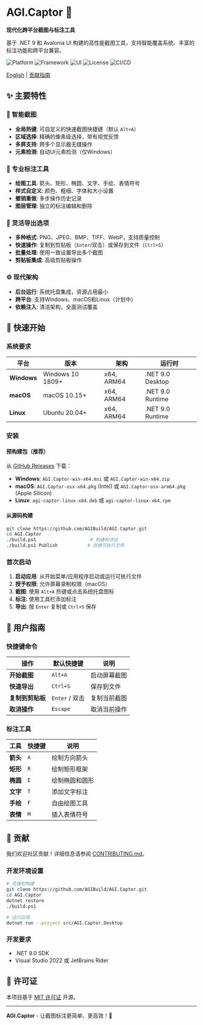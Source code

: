 # AGI.Captor 📸

**现代化跨平台截图与标注工具**

基于 .NET 9 和 Avalonia UI 构建的高性能截图工具，支持智能覆盖系统、丰富的标注功能和跨平台兼容。

![Platform](https://img.shields.io/badge/platform-Windows%20%7C%20macOS%20%7C%20Linux-blue)
![Framework](https://img.shields.io/badge/.NET-9.0-purple)
![UI](https://img.shields.io/badge/UI-Avalonia%2011-green)
![License](https://img.shields.io/badge/license-MIT-orange)
![CI/CD](https://github.com/AGIBuild/AGI.Captor/actions/workflows/ci.yml/badge.svg)

[English](README.md) | [贡献指南](CONTRIBUTING.md)

## ✨ 主要特性

### 🎯 智能截图
- **全局热键**: 可自定义的快速截图快捷键（默认 `Alt+A`）
- **区域选择**: 精确的像素级选择，带有视觉反馈
- **多屏支持**: 跨多个显示器无缝操作
- **元素检测**: 自动UI元素检测（仅Windows）

### 🎨 专业标注工具
- **绘图工具**: 箭头、矩形、椭圆、文字、手绘、表情符号
- **样式自定义**: 颜色、粗细、字体和大小设置
- **撤销重做**: 多步操作历史记录
- **图层管理**: 独立的标注编辑和删除

### 💾 灵活导出选项
- **多种格式**: PNG、JPEG、BMP、TIFF、WebP，支持质量控制
- **快速操作**: 复制到剪贴板（`Enter`/双击）或保存到文件（`Ctrl+S`）
- **批量处理**: 使用一致设置导出多个截图
- **剪贴板集成**: 高级剪贴板操作

### ⚙️ 现代架构
- **后台运行**: 系统托盘集成，资源占用最小
- **跨平台**: 支持Windows、macOS和Linux（计划中）
- **依赖注入**: 清洁架构，全面测试覆盖

## 🚀 快速开始

### 系统要求

| 平台 | 版本 | 架构 | 运行时 |
|------|------|------|--------|
| **Windows** | Windows 10 1809+ | x64, ARM64 | .NET 9.0 Desktop |
| **macOS** | macOS 10.15+ | x64, ARM64 | .NET 9.0 Runtime |
| **Linux** | Ubuntu 20.04+ | x64, ARM64 | .NET 9.0 Runtime |

### 安装

#### 预构建包（推荐）
从 [GitHub Releases](../../releases/latest) 下载：
- **Windows**: `AGI.Captor-win-x64.msi` 或 `AGI.Captor-win-x64.zip`
- **macOS**: `AGI.Captor-osx-x64.pkg` (Intel) 或 `AGI.Captor-osx-arm64.pkg` (Apple Silicon)
- **Linux**: `agi-captor-linux-x64.deb` 或 `agi-captor-linux-x64.rpm`

#### 从源码构建
```bash
git clone https://github.com/AGIBuild/AGI.Captor.git
cd AGI.Captor
./build.ps1                    # 构建和测试
./build.ps1 Publish           # 创建可执行文件
```

### 首次启动

1. **启动应用**: 从开始菜单/应用程序启动或运行可执行文件
2. **授予权限**: 允许屏幕录制权限（macOS）
3. **截图**: 使用 `Alt+A` 热键或点击系统托盘图标
4. **标注**: 使用工具栏添加标注
5. **导出**: 按 `Enter` 复制或 `Ctrl+S` 保存

## 📖 用户指南

### 快捷键命令
| 操作 | 默认快捷键 | 说明 |
|------|-----------|------|
| **开始截图** | `Alt+A` | 启动屏幕截图 |
| **快速导出** | `Ctrl+S` | 保存到文件 |
| **复制到剪贴板** | `Enter` / 双击 | 复制当前截图 |
| **取消操作** | `Escape` | 取消当前操作 |

### 标注工具
| 工具 | 快捷键 | 说明 |
|------|--------|------|
| **箭头** | `A` | 绘制方向箭头 |
| **矩形** | `R` | 绘制矩形框架 |
| **椭圆** | `E` | 绘制椭圆和圆形 |
| **文字** | `T` | 添加文字标注 |
| **手绘** | `F` | 自由绘图工具 |
| **表情** | `M` | 插入表情符号 |

## 🤝 贡献

我们欢迎社区贡献！详细信息请参阅 [CONTRIBUTING.md](CONTRIBUTING.md)。

### 开发环境设置
```bash
# 克隆和构建
git clone https://github.com/AGIBuild/AGI.Captor.git
cd AGI.Captor
dotnet restore
./build.ps1

# 运行应用
dotnet run --project src/AGI.Captor.Desktop
```

### 开发要求
- .NET 9.0 SDK
- Visual Studio 2022 或 JetBrains Rider

## 📄 许可证

本项目基于 [MIT 许可证](LICENSE) 开源。

---

**AGI.Captor** - 让截图标注更简单、更高效！🚀